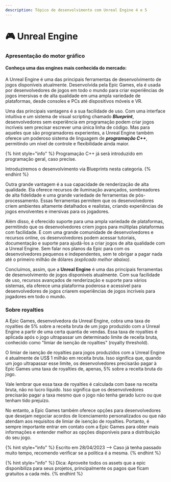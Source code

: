 ```yaml
---
description: Tópico de desenvolvimento com Unreal Engine 4 e 5
---
```


# 🎮 Unreal Engine

### Apresentação do motor gráfico

#### Conheça uma das engines mais conhecida do mercado:

A Unreal Engine é uma das principais ferramentas de desenvolvimento de jogos disponíveis atualmente. Desenvolvida pela Epic Games, ela é usada por desenvolvedores de jogos em todo o mundo para criar experiências de jogos imersivas e de alta qualidade em uma ampla variedade de plataformas, desde consoles e PCs até dispositivos móveis e VR.

Uma das principais vantagens é a sua facilidade de uso. Com uma interface intuitiva e um sistema de visual scripting chamado _**Blueprint**_, desenvolvedores sem experiência em programação podem criar jogos incríveis sem precisar escrever uma única linha de código. Mas para aqueles que são programadores experientes, a Unreal Engine também oferece um poderoso sistema de linguagem de _**programação C++**_, permitindo um nível de controle e flexibilidade ainda maior.&#x20;

{% hint style="info" %}
Programação C++ já será introduzido em programação geral, caso precise.&#x20;

Introduziremos o desenvolvimento via Blueprints nesta categoria.
{% endhint %}

Outra grande vantagem é a sua capacidade de renderização de alta qualidade. Ela oferece recursos de iluminação avançados, sombreadores de alta fidelidade e uma grande variedade de ferramentas de pós-processamento. Essas ferramentas permitem que os desenvolvedores criem ambientes altamente detalhados e realistas, criando experiências de jogos envolventes e imersivas para os jogadores.

Além disso, é oferecido suporte para uma ampla variedade de plataformas, permitindo que os desenvolvedores criem jogos para múltiplas plataformas com facilidade. E com uma grande comunidade de desenvolvedores e recursos online, os desenvolvedores podem acessar tutoriais, documentação e suporte para ajudá-los a criar jogos de alta qualidade com a Unreal Engine. Sem falar nos planos da Epic para com os desenvolvedores pequenos e independentes, sem te obrigar a pagar nada até o primeiro milhão de dólares _(explicado melhor abaixo)._

Concluímos, assim, que a **Unreal Engine** é uma das principais ferramentas de desenvolvimento de jogos disponíveis atualmente. Com sua facilidade de uso, recursos avançados de renderização e suporte para vários sistemas, ela oferece uma plataforma poderosa e acessível para desenvolvedores de jogos criarem experiências de jogos incríveis para jogadores em todo o mundo.

### Sobre royalties&#x20;

A Epic Games, desenvolvedora da Unreal Engine, cobra uma taxa de royalties de 5% sobre a receita bruta de um jogo produzido com a Unreal Engine a partir de uma certa quantia de vendas. Essa taxa de royalties é aplicada após o jogo ultrapassar um determinado limite de receita bruta, conhecido como "limiar de isenção de royalties" (royalty threshold).

O limiar de isenção de royalties para jogos produzidos com a Unreal Engine é atualmente de US$ 1 milhão em receita bruta. Isso significa que, quando um jogo ultrapassar esse limite, os desenvolvedores precisarão pagar à Epic Games uma taxa de royalties de, apenas, 5% sobre a receita bruta do jogo.

Vale lembrar que essa taxa de royalties é calculada com base na receita bruta, não no lucro líquido. Isso significa que os desenvolvedores precisarão pagar a taxa mesmo que o jogo não tenha gerado lucro ou que tenham tido prejuízo.

No entanto, a Epic Games também oferece opções para desenvolvedores que desejam negociar acordos de licenciamento personalizados ou que não atendam aos requisitos de limiar de isenção de royalties. Portanto, é sempre importante entrar em contato com a Epic Games para obter mais informações e entender melhor as opções disponíveis para a distribuição do seu jogo.

{% hint style="info" %}
Escrito em 28/04/2023 --> Caso já tenha passado muito tempo, recomendo verificar se a política é a mesma.
{% endhint %}

{% hint style="info" %}
Dica: Aproveite todos os assets que a epic disponibiliza para seus projetos, principalmente os pagos que ficam gratuitos a cada mês.
{% endhint %}
